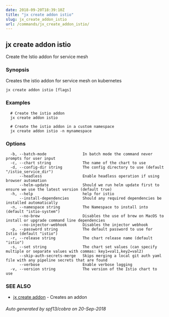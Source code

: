 ```yaml
---
date: 2018-09-20T18:39:10Z
title: "jx create addon istio"
slug: jx_create_addon_istio
url: /commands/jx_create_addon_istio/
---
```

## jx create addon istio

Create the Istio addon for service mesh

### Synopsis

Creates the istio addon for service mesh on kubernetes

```
jx create addon istio [flags]
```

### Examples

```
  # Create the istio addon
  jx create addon istio
  
  # Create the istio addon in a custom namespace
  jx create addon istio -n mynamespace
```

### Options

```
  -b, --batch-mode                In batch mode the command never prompts for user input
  -c, --chart string              The name of the chart to use
  -d, --config-dir string         The config directory to use (default "/istio_service_dir")
      --headless                  Enable headless operation if using browser automation
      --helm-update               Should we run helm update first to ensure we use the latest version (default true)
  -h, --help                      help for istio
      --install-dependencies      Should any required dependencies be installed automatically
  -n, --namespace string          The Namespace to install into (default "istio-system")
      --no-brew                   Disables the use of brew on MacOS to install or upgrade command line dependencies
      --no-injector-webhook       Disables the injector webhook
  -p, --password string           The default password to use for Istio (default "istio")
  -r, --release string            The chart release name (default "istio")
  -s, --set string                The chart set values (can specify multiple or separate values with commas: key1=val1,key2=val2)
      --skip-auth-secrets-merge   Skips merging a local git auth yaml file with any pipeline secrets that are found
      --verbose                   Enable verbose logging
  -v, --version string            The version of the Istio chart to use
```

### SEE ALSO

* [jx create addon](/commands/jx_create_addon/)	 - Creates an addon

###### Auto generated by spf13/cobra on 20-Sep-2018

